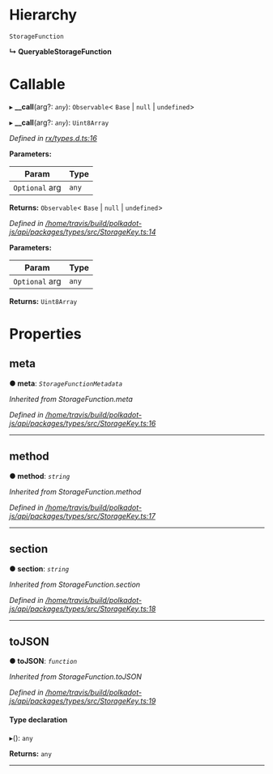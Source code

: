 

# Hierarchy

 `StorageFunction`

**↳ QueryableStorageFunction**

# Callable
▸ **__call**(arg?: *`any`*): `Observable`< `Base` &#124; `null` &#124; `undefined`>

▸ **__call**(arg?: *`any`*): `Uint8Array`

*Defined in [rx/types.d.ts:16](https://github.com/polkadot-js/api/blob/7180f89/packages/api/src/rx/types.d.ts#L16)*

**Parameters:**

| Param | Type |
| ------ | ------ |
| `Optional` arg | `any` |

**Returns:** `Observable`< `Base` &#124; `null` &#124; `undefined`>

*Defined in [/home/travis/build/polkadot-js/api/packages/types/src/StorageKey.ts:14](https://github.com/polkadot-js/api/blob/7180f89/packages/types/src/StorageKey.ts#L14)*

**Parameters:**

| Param | Type |
| ------ | ------ |
| `Optional` arg | `any` |

**Returns:** `Uint8Array`

# Properties

<a id="meta"></a>

##  meta

**● meta**: *`StorageFunctionMetadata`*

*Inherited from StorageFunction.meta*

*Defined in [/home/travis/build/polkadot-js/api/packages/types/src/StorageKey.ts:16](https://github.com/polkadot-js/api/blob/7180f89/packages/types/src/StorageKey.ts#L16)*

___
<a id="method"></a>

##  method

**● method**: *`string`*

*Inherited from StorageFunction.method*

*Defined in [/home/travis/build/polkadot-js/api/packages/types/src/StorageKey.ts:17](https://github.com/polkadot-js/api/blob/7180f89/packages/types/src/StorageKey.ts#L17)*

___
<a id="section"></a>

##  section

**● section**: *`string`*

*Inherited from StorageFunction.section*

*Defined in [/home/travis/build/polkadot-js/api/packages/types/src/StorageKey.ts:18](https://github.com/polkadot-js/api/blob/7180f89/packages/types/src/StorageKey.ts#L18)*

___
<a id="tojson"></a>

##  toJSON

**● toJSON**: *`function`*

*Inherited from StorageFunction.toJSON*

*Defined in [/home/travis/build/polkadot-js/api/packages/types/src/StorageKey.ts:19](https://github.com/polkadot-js/api/blob/7180f89/packages/types/src/StorageKey.ts#L19)*

#### Type declaration
▸(): `any`

**Returns:** `any`

___

